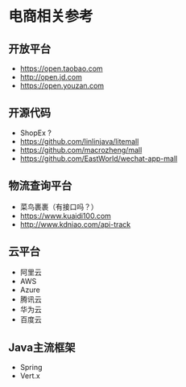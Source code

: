 # 电商相关参考


## 开放平台
* https://open.taobao.com
* http://open.jd.com
* https://open.youzan.com


## 开源代码
* ShopEx ?   
* https://github.com/linlinjava/litemall  
* https://github.com/macrozheng/mall  
* https://github.com/EastWorld/wechat-app-mall  



## 物流查询平台
* 菜鸟裹裹（有接口吗？）  
* https://www.kuaidi100.com  
* http://www.kdniao.com/api-track  



## 云平台
* 阿里云
* AWS 
* Azure
* 腾讯云
* 华为云
* 百度云





## Java主流框架
* Spring 
* Vert.x